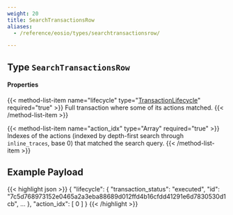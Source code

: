```yaml
---
weight: 20
title: SearchTransactionsRow
aliases:
  - /reference/eosio/types/searchtransactionsrow/

---
```


## Type `SearchTransactionsRow`

#### Properties

{{< method-list-item name="lifecycle" type="[TransactionLifecycle](/eosio/public-apis/reference/types/transactionlifecycle)" required="true" >}}
  Full transaction where some of its actions matched.
{{< /method-list-item >}}

{{< method-list-item name="action_idx" type="Array<Number>" required="true" >}}
  Indexes of the actions (indexed by depth-first search through `inline_traces`, base 0) that matched the search query.
{{< /method-list-item >}}

## Example Payload

{{< highlight json >}}
{
  "lifecycle": {
    "transaction_status": "executed",
    "id": "7c5d768973152e0465a2a3eba88689d012ffd4b16cfdd41291e6d7830530d1cb",
    ...
  },
  "action_idx": [
    0
  ]
}
{{< /highlight >}}
